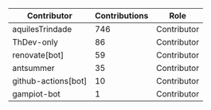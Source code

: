 | Contributor | Contributions | Role |
| ------------ | -------------- | ---- |
| aquilesTrindade | 746 | Contributor |
| ThDev-only | 86 | Contributor |
| renovate[bot] | 59 | Contributor |
| antsummer | 35 | Contributor |
| github-actions[bot] | 10 | Contributor |
| gampiot-bot | 1 | Contributor |
